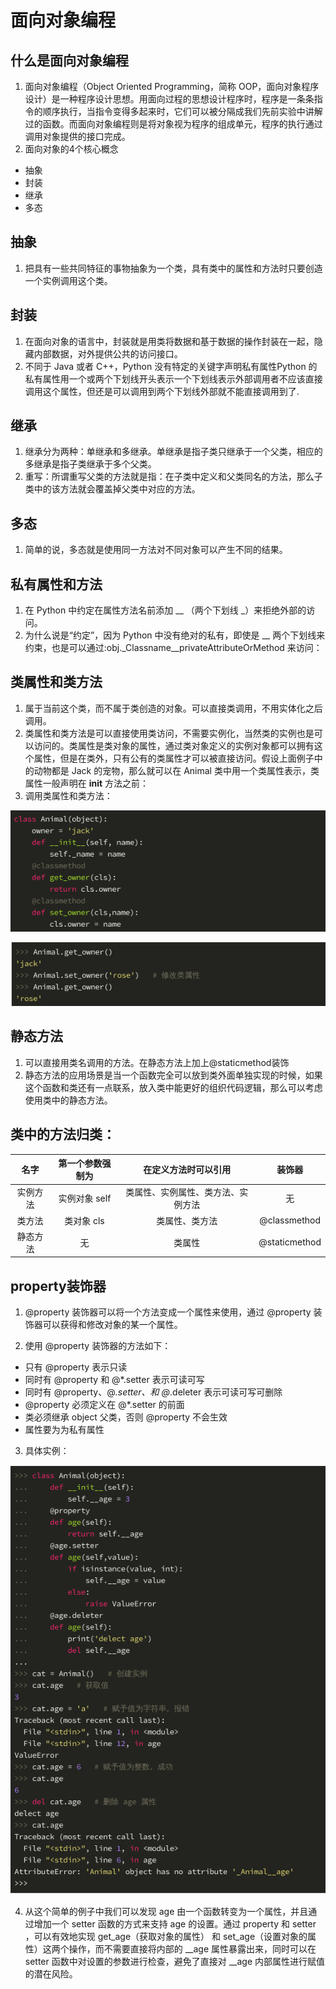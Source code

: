 # 面向对象编程    
    
## 什么是面向对象编程    
1. 面向对象编程（Object Oriented Programming，简称 OOP，面向对象程序设计）是一种程序设计思想。用面向过程的思想设计程序时，程序是一条条指令的顺序执行，当指令变得多起来时，它们可以被分隔成我们先前实验中讲解过的函数。而面向对象编程则是将对象视为程序的组成单元，程序的执行通过调用对象提供的接口完成。    
2. 面向对象的4个核心概念    
* 抽象    
* 封装    
* 继承    
* 多态    
    
## 抽象    
1. 把具有一些共同特征的事物抽象为一个类，具有类中的属性和方法时只要创造一个实例调用这个类。    
    
## 封装    
1. 在面向对象的语言中，封装就是用类将数据和基于数据的操作封装在一起，隐藏内部数据，对外提供公共的访问接口。    
2. 不同于 Java 或者 C++，Python 没有特定的关键字声明私有属性Python 的私有属性用一个或两个下划线开头表示一个下划线表示外部调用者不应该直接调用这个属性，但还是可以调用到两个下划线外部就不能直接调用到了.    
    
## 继承    
1. 继承分为两种：单继承和多继承。单继承是指子类只继承于一个父类，相应的多继承是指子类继承于多个父类。    
2. 重写：所谓重写父类的方法就是指：在子类中定义和父类同名的方法，那么子类中的该方法就会覆盖掉父类中对应的方法。    
    
## 多态    
1. 简单的说，多态就是使用同一方法对不同对象可以产生不同的结果。    
    
## 私有属性和方法    
1. 在 Python 中约定在属性方法名前添加 __ （两个下划线 _）来拒绝外部的访问。    
2. 为什么说是“约定”，因为 Python 中没有绝对的私有，即使是 __ 两个下划线来约束，也是可以通过:obj._Classname__privateAttributeOrMethod 来访问：    
    
## 类属性和类方法    
1. 属于当前这个类，而不属于类创造的对象。可以直接类调用，不用实体化之后调用。    
2. 类属性和类方法是可以直接使用类访问，不需要实例化，当然类的实例也是可以访问的。类属性是类对象的属性，通过类对象定义的实例对象都可以拥有这个属性，但是在类外，只有公有的类属性才可以被直接访问。假设上面例子中的动物都是 Jack 的宠物，那么就可以在 Animal 类中用一个类属性表示，类属性一般声明在 __init__ 方法之前：    
3. 调用类属性和类方法：    
    
![类属性](image/leishuxing.png)     
    
![类属性调用](image/diaoyong.png)     
    
## 静态方法    
1. 可以直接用类名调用的方法。在静态方法上加上@staticmethod装饰    
2. 静态方法的应用场景是当一个函数完全可以放到类外面单独实现的时候，如果这个函数和类还有一点联系，放入类中能更好的组织代码逻辑，那么可以考虑使用类中的静态方法。    
    
## 类中的方法归类：    
| 名字 | 第一个参数强制为 | 在定义方法时可以引用 | 装饰器 |    
| :----: | :----: | :----: | :----: |    
| 实例方法 | 实例对象 self | 类属性、实例属性、类方法、实例方法 | 无 |    
| 类方法 | 类对象 cls | 类属性、类方法 | @classmethod |    
| 静态方法 | 无 | 类属性 | @staticmethod |    
    
## property装饰器    
1. @property 装饰器可以将一个方法变成一个属性来使用，通过 @property 装饰器可以获得和修改对象的某一个属性。    
    
2. 使用 @property 装饰器的方法如下：    
    
* 只有 @property 表示只读    
* 同时有 @property 和 @*.setter 表示可读可写    
* 同时有 @property、@*.setter、和 @*.deleter 表示可读可写可删除    
* @property 必须定义在 @*.setter 的前面    
* 类必须继承 object 父类，否则 @property 不会生效     
* 属性要为为私有属性    
    
3. 具体实例：    
    
![例子](image/1.png)     
    
4. 从这个简单的例子中我们可以发现 age 由一个函数转变为一个属性，并且通过增加一个 setter 函数的方式来支持 age 的设置。通过 property 和 setter ，可以有效地实现 get_age（获取对象的属性） 和 set_age（设置对象的属性）这两个操作，而不需要直接将内部的 __age 属性暴露出来，同时可以在 setter 函数中对设置的参数进行检查，避免了直接对 __age 内部属性进行赋值的潜在风险。    
